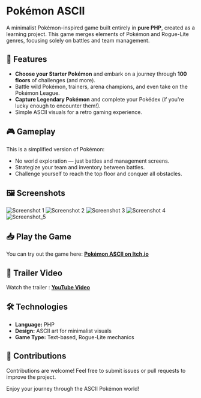 # Pokémon ASCII

A minimalist Pokémon-inspired game built entirely in **pure PHP**, created as a learning project. This game merges elements of Pokémon and Rogue-Lite genres, focusing solely on battles and team management.

## 🌟 Features
- **Choose your Starter Pokémon** and embark on a journey through **100 floors** of challenges (and more).
- Battle wild Pokémon, trainers, arena champions, and even take on the Pokémon League.
- **Capture Legendary Pokémon** and complete your Pokédex (if you're lucky enough to encounter them!).
- Simple ASCII visuals for a retro gaming experience.

## 🎮 Gameplay
This is a simplified version of Pokémon:
- No world exploration — just battles and management screens.
- Strategize your team and inventory between battles.
- Challenge yourself to reach the top floor and conquer all obstacles.

## 🖼️ Screenshots
![Screenshot 1](https://img.itch.zone/aW1hZ2UvMjEwMjI4MC8xMjM3MzM4My5wbmc=/347x500/7YL2qk.png)
![Screenshot 2](https://img.itch.zone/aW1hZ2UvMjEwMjI4MC8xMjM3MzM4Ny5wbmc=/347x500/1q8rKU.png)
![Screenshot 3](https://img.itch.zone/aW1hZ2UvMjEwMjI4MC8xMjM3MzM4Ny5wbmc=/347x500/1q8rKU.png)
![Screenshot 4](https://github.com/user-attachments/assets/cc7c1ab7-4894-402d-b0e4-229f0cdf5bb7)
![Screenshot_5](https://github.com/user-attachments/assets/3af144a9-6ccd-475e-bae2-63453be950fe)

## 📥 Play the Game
You can try out the game here: [**Pokémon ASCII on Itch.io**](https://bryndye.itch.io/pkmn-ascii)

## 🎥 Trailer Video
Watch the trailer : [**YouTube Video**](https://youtu.be/ySOEqQOhfWw)

## 🛠️ Technologies
- **Language:** PHP
- **Design:** ASCII art for minimalist visuals
- **Game Type:** Text-based, Rogue-Lite mechanics

## 🚀 Contributions
Contributions are welcome! Feel free to submit issues or pull requests to improve the project.

Enjoy your journey through the ASCII Pokémon world!
